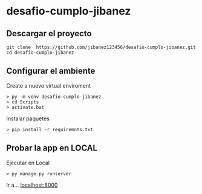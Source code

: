# desafio-cumplo-jibanez

## Descargar el proyecto

```shell
git clone  https://github.com/jibanez123456/desafio-cumplo-jibanez.git
cd desafio-cumplo-jibanez
```

## Configurar el ambiente

Create a nuevo virtual enviroment

```shelll
> py -m venv desafio-cumplo-jibanez
> cd Scripts
> activate.bat
```

Instalar paquetes

```shell
> pip install -r requiremnts.txt
```


## Probar la app en LOCAL

Ejecutar en Local

```shell
> py manage.py runserver
```
Ir a...  [localhost:8000](http://localhost:800/)
